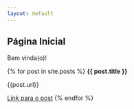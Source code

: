 ```yaml
---
layout: default
---
```


<h2>Página Inicial</h2>

Bem vinda(o)!

{% for post in site.posts %}
  <strong>{{ post.title }}</strong>
  <p>{{post.url}}</p>
  <a href="https://pedrozanineli.github.io/truce.github.io{{ post.url }}">Link para o post</a>
{% endfor %}
